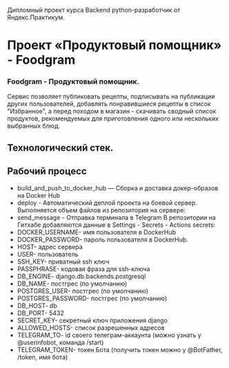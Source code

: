 Дипломный проект курса Backend python-разработчик от Яндекс.Практикум.

# Проект «Продуктовый помощник» - Foodgram
### Foodgram - Продуктовый помощник. 
Сервис позволяет публиковать рецепты, подписывать на публикации других пользователей, добавлять понравившиеся рецепты в список "Избранное", а перед походом в магазин - скачивать сводный список продуктов, рекомендуемых для приготовления одного или нескольких выбранных блюд.

## Технологический стек.


## Рабочий процесс
- build_and_push_to_docker_hub — Сборка и доставка докер-образов на Docker Hub
- deploy - Автоматический деплой проекта на боевой сервер. Выполняется объем файлов из репозитория на сервере:
- send_message - Отправка терминала в Telegram В репозитории на Гитхабе добавляются данные в Settings - Secrets - Actions secrets:
- DOCKER_USERNAME- имя пользователя в DockerHub
- DOCKER_PASSWORD- пароль пользователя в DockerHub.
- HOST- адрес сервера
- USER- пользователь
- SSH_KEY- приватный ssh ключ
- PASSPHRASE- кодовая фраза для ssh-ключа
- DB_ENGINE- django.db.backends.postgresql
- DB_NAME- постгрес (по умолчанию)
- POSTGRES_USER- постгрес (по умолчанию)
- POSTGRES_PASSWORD- постгрес (по умолчанию)
- DB_HOST- db
- DB_PORT- 5432
- SECRET_KEY- секретный ключ приложения django
- ALLOWED_HOSTS- список разрешенных адресов
- TELEGRAM_TO- id своего телеграм-аккаунта (можно узнать у @userinfobot, команда /start)
- TELEGRAM_TOKEN- токен Бота (получить токен можно у @BotFather, /token, имя бота)
